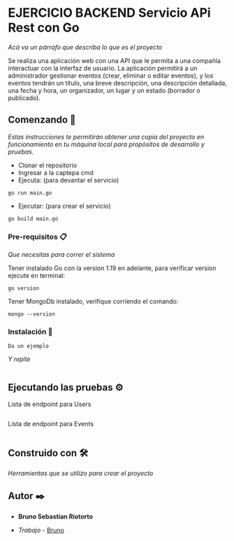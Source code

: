 # EJERCICIO BACKEND Servicio APi Rest con Go

_Acá va un párrafo que describa lo que es el proyecto_

Se realiza una aplicación web con una API  que le permita a una compañía interactuar con la interfaz de usuario. La aplicación permitirá a un administrador gestionar eventos (crear, eliminar o editar eventos), y los eventos tendrán un título, una breve descripción, una descripción detallada, una fecha y hora, un organizador, un lugar y un estado (borrador o publicado).

## Comenzando 🚀

_Estas instrucciones te permitirán obtener una copia del proyecto en funcionamiento en tu máquina local para propósitos de desarrollo y pruebas._

* Clonar el repositorio
* Ingresar a la captepa cmd
* Ejecuta: (para devantar el servicio)
```
go run main.go
```

* Ejecutar: (para crear el servicio)
```
go build main.go
```


### Pre-requisitos 📋

_Que necesitas para correr el sistema_

Tener instalado Go con la version 1.19 en adelante, para verificar version ejecute en terminal:

```
go version
```

Tener MongoDb instalado, verifique corriendo el comando:
```
mongo --version
```


### Instalación 🔧

```
Da un ejemplo
```

_Y repite_

```

```

## Ejecutando las pruebas ⚙️

Lista de endpoint para Users
```
```

Lista de endpoint para Events
```
```

## Construido con 🛠️

_Herramientas que se utilizo para crear el proyecto_

## Autor ✒️

* **Bruno Sebastian Riotorto**
- *Trabajo* - [Bruno](https://github.com/brunoseba/event-api)
